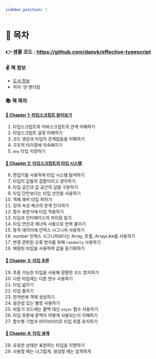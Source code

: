 ```yaml
---
sidebar_position: 1
---
```


# 🚀 목차

### 👉 샘플 코드 : https://github.com/danvk/effective-typescript

### ✌️ 책 정보
- [도서 정보](http://www.yes24.com/Product/Goods/102124327)
- 저자: 댄 밴더캄

### 📚 책 목차

#### [🎈 Chapter 1: 타입스크립트 알아보기](/docs/typescript/effective-typescript/chapter-1)
1. 타입스크립트와 자바스크립트의 관계 이해하기
2. 타입스크립트 설정 이해하기
3. 코드 생성과 타입이 관계없음을 이해하기
4. 구조적 타이핑에 익숙해지기
5. `any` 타입 지양하기

#### [🎈 Chapter 2: 타입스크립트의 타입 시스템](/docs/typescript/effective-typescript/chapter-2)
6. 편집기를 사용하여 타입 시스템 탐색하기
7. 타입이 값들의 집합이라고 생각하기
8. 타입 공간과 값 공간의 심벌 구분하기
9. 타입 단언보다는 타입 선언을 사용하기
10. 객체 래퍼 타입 피하기
11. 잉여 속성 체크의 한계 인지하기
12. 함수 표현식에 타입 적용하기
13. 타입과 인터페이스의 차이점 알기
14. 타입 연산과 제너릭 사용으로 반복 줄이기
15. 동적 데이터에 인덱스 시그니처 사용하기
16. number 인덱스 시그니처보다는 Array, 튜플, ArrayLike를 사용하기
17. 변경 관련된 오류 방지를 위해 `readonly` 사용하기
18. 매핑된 타입을 사용하여 값을 동기화하기

#### [🎈 Chapter 3: 타입 추론](/docs/typescript/effective-typescript/chapter-3)
19. 추론 가능한 타입을 사용해 장황한 코드 방지하기
20. 다른 타입에는 다른 변수 사용하기
21. 타입 넓히기
22. 타입 좁히기
23. 한꺼번에 객체 생성하기
24. 일관성 있는 별칭 사용하기
25. 비동기 코드에는 콜백 대신 `async` 함수 사용하기
26. 타입 추론에 문맥이 어떻게 사용되는지 이해하기
27. 함수형 기법과 라이브러리로 타입 흐름 유지하기

#### [🎈 Chapter 4: 타입 설계](/docs/typescript/effective-typescript/chapter-4)
28. 유효한 상태만 표현하는 타입을 지향하기
29. 사용할 때는 너그럽게, 생성할 때는 엄격하게

